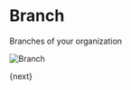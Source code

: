 # Branch

Branches of your organization

<img class="screenshot" alt="Branch" src="/assets/erpnext_docs/assets/img/human-resources/branch.png">

{next}
